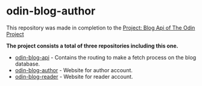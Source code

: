 # odin-blog-author

This repository was made in completion to the [Project: Blog Api of The Odin Project](https://www.theodinproject.com/lessons/node-path-nodejs-blog-api)

**The project consists a total of three repositories including this one.**

- [odin-blog-api](https://github.com/markpandan/odin-blog-api) - Contains the routing to make a fetch process on the blog database.
- [odin-blog-author](https://github.com/markpandan/odin-blog-author) - Website for author account.
- [odin-blog-reader](https://github.com/markpandan/odin-blog-reader) - Website for reader account.
